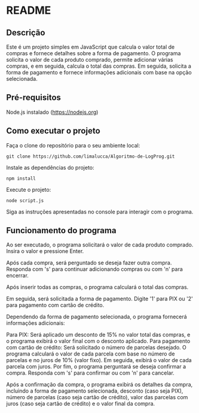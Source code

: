 # README
## Descrição
Este é um projeto simples em JavaScript que calcula o valor total de compras e fornece detalhes sobre a forma de pagamento. O programa solicita o valor de cada produto comprado, permite adicionar várias compras, e em seguida, calcula o total das compras. Em seguida, solicita a forma de pagamento e fornece informações adicionais com base na opção selecionada.

## Pré-requisitos
Node.js instalado (https://nodejs.org)

## Como executar o projeto
Faça o clone do repositório para o seu ambiente local:
```
git clone https://github.com/limalucca/Algoritmo-de-LogProg.git
```

Instale as dependências do projeto:
```
npm install
```

Execute o projeto:
```
node script.js
```
Siga as instruções apresentadas no console para interagir com o programa.

## Funcionamento do programa
Ao ser executado, o programa solicitará o valor de cada produto comprado. Insira o valor e pressione Enter.

Após cada compra, será perguntado se deseja fazer outra compra. Responda com 's' para continuar adicionando compras ou com 'n' para encerrar.

Após inserir todas as compras, o programa calculará o total das compras.

Em seguida, será solicitada a forma de pagamento. Digite '1' para PIX ou '2' para pagamento com cartão de crédito.

Dependendo da forma de pagamento selecionada, o programa fornecerá informações adicionais:

Para PIX: Será aplicado um desconto de 15% no valor total das compras, e o programa exibirá o valor final com o desconto aplicado.
Para pagamento com cartão de crédito: Será solicitado o número de parcelas desejado. O programa calculará o valor de cada parcela com base no número de parcelas e no juros de 10% (valor fixo). Em seguida, exibirá o valor de cada parcela com juros.
Por fim, o programa perguntará se deseja confirmar a compra. Responda com 's' para confirmar ou com 'n' para cancelar.

Após a confirmação da compra, o programa exibirá os detalhes da compra, incluindo a forma de pagamento selecionada, desconto (caso seja PIX), número de parcelas (caso seja cartão de crédito), valor das parcelas com juros (caso seja cartão de crédito) e o valor final da compra.
